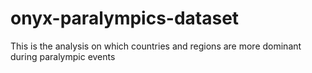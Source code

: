 # onyx-paralympics-dataset

This is the analysis on which countries and regions are more dominant during paralympic events
